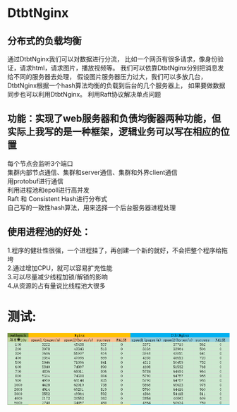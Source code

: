# DtbtNginx
分布式的负载均衡
---
通过DtbtNginx我们可以对数据进行分流，
比如一个网页有很多请求，像身份验证，请求html，请求图片，播放视频等。
我们可以依靠DtbtNginx分别把消息发给不同的服务器去处理，
假设图片服务器压力过大，我们可以多放几台，
DtbtNginx根据一个hash算法均衡的负载到后台的几个服务器上，
如果要做数据同步也可以利用DtbtNginx。
利用Raft协议解决单点问题

功能：实现了web服务器和负债均衡器两种功能，但实际上我写的是一种框架，逻辑业务可以写在相应的位置
---

每个节点会监听3个端口<br/>
集群内部节点通信、集群和server通信、集群和外界client通信<br/>
用protobuf进行通信<br/>
利用进程池和epoll进行高并发<br/>
Raft 和 Consistent Hash进行分布式<br/>
自己写的一致性hash算法，用来选择一个后台服务器进程处理<br/>

使用进程池的好处：
---
1.程序的健壮性很强，一个进程挂了，再创建一个新的就好，不会把整个程序给拖垮<br/>
2.通过增加CPU，就可以容易扩充性能<br/>
3.可以尽量减少线程加锁/解锁的影响<br/>
4.从资源的占有量说比线程池大很多<br/>

测试:
===
![dong](https://raw.githubusercontent.com/shuaidong1996/DtbtNginx/master/html/images/webServerTest.png)